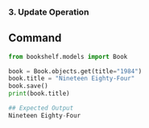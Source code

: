 ### 3. Update Operation

## Command
```python
from bookshelf.models import Book

book = Book.objects.get(title="1984")
book.title = "Nineteen Eighty-Four"
book.save()
print(book.title)

## Expected Output
Nineteen Eighty-Four